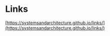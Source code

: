 # Links

[https://systemsandarchitecture.github.io/links/](https://systemsandarchitecture.github.io/links/)
